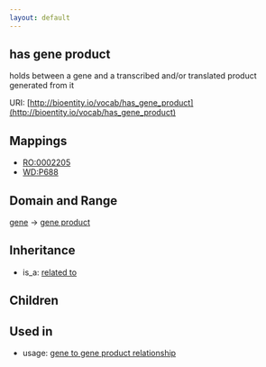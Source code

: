 ```yaml
---
layout: default
---
```


## has gene product


holds between a gene and a transcribed and/or translated product generated from it

URI: [http://bioentity.io/vocab/has_gene_product](http://bioentity.io/vocab/has_gene_product)
## Mappings

 * [RO:0002205](http://purl.obolibrary.org/obo/RO_0002205)
 * [WD:P688](http://purl.obolibrary.org/obo/WD_P688)

## Domain and Range

[gene](Gene.html) -> [gene product](GeneProduct.html)

## Inheritance

 *  is_a: [related to](related_to.html)

## Children


## Used in

 *  usage: [gene to gene product relationship](GeneToGeneProductRelationship.html)
